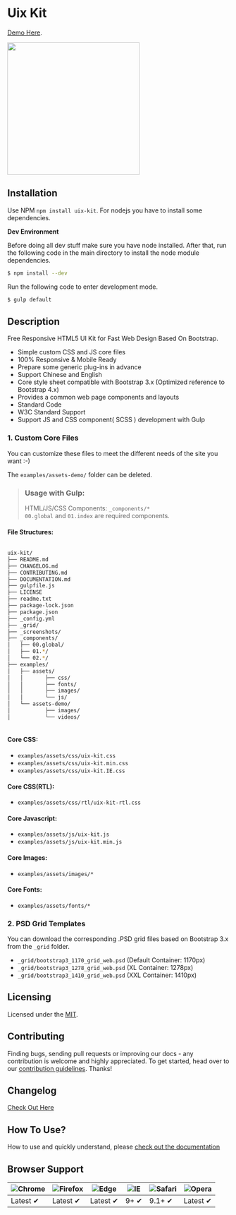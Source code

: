 # Uix Kit

[Demo Here](https://uiux.cc/uix-kit).


<a href="https://uiux.cc/uix-kit" target="_blank"><img src="https://github.com/xizon/uix-kit/blob/master/_screenshots/cover.jpg" width="300" height="300"></a>

## Installation

Use NPM `npm install uix-kit`. For nodejs you have to install some dependencies.

**Dev Environment**

Before doing all dev stuff make sure you have node installed. After that, run the following code in the main directory to install the node module dependencies.

```sh
$ npm install --dev
```

Run the following code to enter development mode.

```sh
$ gulp default
```




## Description

Free Responsive HTML5 UI Kit for Fast Web Design Based On Bootstrap.


* Simple custom CSS and JS core files
* 100% Responsive & Mobile Ready
* Prepare some generic plug-ins in advance
* Support Chinese and English
* Core style sheet compatible with Bootstrap 3.x (Optimized reference to Bootstrap 4.x)
* Provides a common web page components and layouts
* Standard Code
* W3C Standard Support
* Support JS and CSS component( SCSS ) development with Gulp


### 1\. Custom Core Files

You can customize these files to meet the different needs of the site you want :-)

The `examples/assets-demo/` folder can be deleted.

> ### Usage with Gulp:
> 
> HTML/JS/CSS Components: `_components/*`  
> `00.global` and `01.index` are required components.


#### File Structures:

```sh

uix-kit/
├── README.md
├── CHANGELOG.md
├── CONTRIBUTING.md
├── DOCUMENTATION.md
├── gulpfile.js
├── LICENSE
├── readme.txt
├── package-lock.json
├── package.json
├── _config.yml
├── _grid/
├── _screenshots/
├── _components/
│   ├── 00.global/
│   ├── 01.*/
│   └── 02.*/
├── examples/
│   ├── assets/
│   │       ├── css/
│   │       ├── fonts/
│   │       ├── images/
│   │       └── js/
│   └── assets-demo/
│           ├── images/
│           └── videos/
	
```


#### Core CSS:

*   `examples/assets/css/uix-kit.css`
*   `examples/assets/css/uix-kit.min.css`
*   `examples/assets/css/uix-kit.IE.css`

#### Core CSS(RTL):

*   `examples/assets/css/rtl/uix-kit-rtl.css`

#### Core Javascript:

*   `examples/assets/js/uix-kit.js`
*   `examples/assets/js/uix-kit.min.js`

#### Core Images:

*   `examples/assets/images/*`

#### Core Fonts:

*   `examples/assets/fonts/*`


### 2\. PSD Grid Templates

You can download the corresponding .PSD grid files based on Bootstrap 3.x from the `_grid` folder.

*   `_grid/bootstrap3_1170_grid_web.psd` (Default Container: 1170px)
*   `_grid/bootstrap3_1278_grid_web.psd` (XL Container: 1278px)
*   `_grid/bootstrap3_1410_grid_web.psd` (XXL Container: 1410px)



## Licensing

Licensed under the [MIT](https://opensource.org/licenses/MIT).


## Contributing

Finding bugs, sending pull requests or improving our docs - any contribution is welcome and highly appreciated. To get started, head over to our [contribution guidelines](CONTRIBUTING.md). Thanks!


## Changelog

[Check Out Here](CHANGELOG.md)


## How To Use?

How to use and quickly understand, please [check out the documentation](DOCUMENTATION.md)




## Browser Support

![Chrome](https://raw.github.com/alrra/browser-logos/master/src/chrome/chrome_48x48.png) | ![Firefox](https://raw.github.com/alrra/browser-logos/master/src/firefox/firefox_48x48.png) | ![Edge](https://raw.github.com/alrra/browser-logos/master/src/edge/edge_48x48.png) | ![IE](https://raw.github.com/alrra/browser-logos/master/src/archive/internet-explorer_9-11/internet-explorer_9-11_48x48.png) | ![Safari](https://raw.github.com/alrra/browser-logos/master/src/safari/safari_48x48.png) | ![Opera](https://raw.github.com/alrra/browser-logos/master/src/opera/opera_48x48.png)
--- | --- | --- | --- | --- | --- |
Latest ✔ | Latest ✔ | Latest ✔ | 9+ ✔ | 9.1+ ✔ | Latest ✔ |




